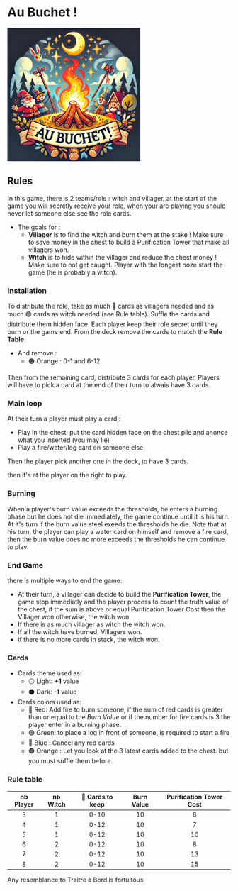 # Au Buchet !

<img src="logo.png" alt="Au Buchet!" width="300" height="auto">


## Rules

In this game, there is 2 teams/role : witch and villager, at the start of the game you will secretly receive your role, when your are playing you should never let someone else see the role cards.
- The goals for : 
    - **Villager** is to find the witch and burn them at the stake ! Make sure to save money in the chest to build a Purification Tower that make all villagers won.
    - **Witch**    is to hide within the villager and reduce the chest money ! Make sure to not get caught.
Player with the longest noze start the game (he is probably a witch).

### Installation

To distribute the role, take as much 🔵 cards as villagers needed and as much 🟣 cards as witch needed (see Rule table). Suffle the cards and distribute them hidden face. Each player keep their role secret until they burn or the game end.
From the deck remove the cards to match the **Rule Table**.
- And remove : 
    - 🟠 Orange : 0-1 and 6-12

Then from the remaining card, distribute 3 cards for each player. Players will have to pick a card at the end of their turn to alwais have 3 cards.

### Main loop

At their turn a player must play a card :
- Play in the chest: put the card hidden face on the chest pile and anonce what you inserted (you may lie)
- Play a fire/water/log card on someone else

Then the player pick another one in the deck, to have 3 cards.

then it's at the player on the right to play.

### Burning
When a player's burn value exceeds the thresholds, he enters a burning phase but he does not die immediately, the game continue until it is his turn. At it's turn if the burn value steel exeeds the thresholds he die. Note that at his turn, the player can play a water card on himself and remove a fire card, then the burn value does no more exceeds the thresholds he can continue to play.

### End Game
there is multiple ways to end the game:

- At their turn, a villager can decide to build the **Purification Tower**, the game stop immediatly and the player process to count the truth value of the chest, if the sum is above or equal Purification Tower Cost then the Villager won otherwise, the witch won.
- If there is as much villager as witch the witch won.
- If all the witch have burned, Villagers won.
- if there is no more cards in stack, the witch won.

### Cards
- Cards theme used as:
    - ⚪ Light: **+1** value
    - ⚫ Dark: **-1** value
- Cards colors used as:
    - 🔴 Red: Add fire to burn someone, if the sum of red cards is greater than or equal to the *Burn Value* or if the number for fire cards is 3 the player enter in a burning phase.
    - 🟢 Green: to place a log in front of someone, is required to start a fire
    - 🔵 Blue : Cancel any red cards
    - 🟠 Orange : Let you look at the 3 latest cards added to the chest. but you must suffle them before.

### Rule table
| nb Player | nb Witch | 🔴 Cards to keep | Burn Value | Purification Tower Cost |
|:-:|:-:|:-:|:-:|:-:|
| 3 | 1 | 0-10 | 10 | 6 |
| 4 | 1 | 0-12 | 10 | 7 |
| 5 | 1 | 0-12 | 10 | 10 |
| 6 | 2 | 0-12 | 10 | 8 |
| 7 | 2 | 0-12 | 10 | 13 |
| 8 | 2 | 0-12 | 10 | 15 |

Any resemblance to Traitre à Bord is fortuitous